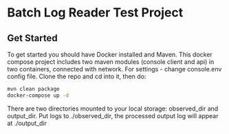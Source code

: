 # Batch Log Reader Test Project

## Get Started

To get started you should have Docker installed and Maven. This docker compose project includes two maven modules (console 
client and api) in two containers, connected with network. For settings - change console.env config file.
Clone the repo and cd into it, then do: 

```bash
mvn clean package
docker-compose up -d
``` 

There are two directories mounted to your local storage: observed_dir and output_dir. Put logs to ./observed_dir, the processed output log will appear at ./output_dir
